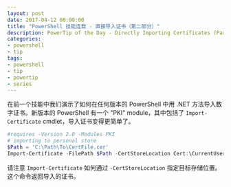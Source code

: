 ```yaml
---
layout: post
date: 2017-04-12 00:00:00
title: "PowerShell 技能连载 - 直接导入证书（第二部分）"
description: PowerTip of the Day - Directly Importing Certificates (Part 2)
categories:
- powershell
- tip
tags:
- powershell
- tip
- powertip
- series
---
```

在前一个技能中我们演示了如何在任何版本的 PowerShell 中用 .NET 方法导入数字证书。新版本的 PowerShell 有一个 "PKI" module，其中包括了 `Import-Certificate` cmdlet，导入证书变得更简单了。

```powershell
#requires -Version 2.0 -Modules PKI
# importing to personal store
$Path = 'C:\Path\To\CertFile.cer'
Import-Certificate -FilePath $Path -CertStoreLocation Cert:\CurrentUser\My
```

请注意 `Import-Certificate` 如何通过 `-CertStoreLocation` 指定目标存储位置。这个命令返回导入的证书。

<!--本文国际来源：[Directly Importing Certificates (Part 2)](http://community.idera.com/powershell/powertips/b/tips/posts/directly-importing-certificates-part-2)-->
